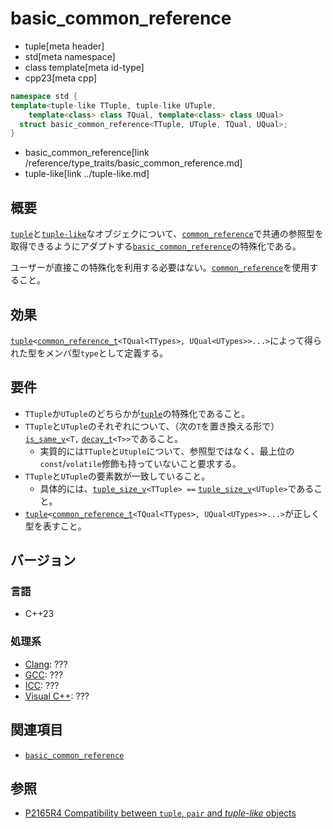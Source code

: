 # basic_common_reference
* tuple[meta header]
* std[meta namespace]
* class template[meta id-type]
* cpp23[meta cpp]

```cpp
namespace std {
template<tuple-like TTuple, tuple-like UTuple,
    template<class> class TQual, template<class> class UQual>
  struct basic_common_reference<TTuple, UTuple, TQual, UQual>;
}
```
* basic_common_reference[link /reference/type_traits/basic_common_reference.md]
* tuple-like[link ../tuple-like.md]

## 概要
[`tuple`](../tuple.md)と[`tuple-like`](../tuple-like.md)なオブジェクについて、[`common_reference`](/reference/type_traits/common_reference.md)で共通の参照型を取得できるようにアダプトする[`basic_common_reference`](/reference/type_traits/basic_common_reference.md)の特殊化である。

ユーザーが直接この特殊化を利用する必要はない。[`common_reference`](/reference/type_traits/common_reference.md)を使用すること。


## 効果
[`tuple`](../tuple.md)`<`[`common_reference_t`](/reference/type_traits/common_reference.md)`<TQual<TTypes>, UQual<UTypes>>...>`によって得られた型をメンバ型`type`として定義する。


## 要件
- `TTuple`か`UTuple`のどちらかが[`tuple`](../tuple.md)の特殊化であること。
- `TTuple`と`UTuple`のそれぞれについて、（次の`T`を置き換える形で）[`is_same_v`](/reference/type_traits/is_same.md)`<T,` [`decay_t`](/reference/type_traits/decay.md)`<T>>`であること。
    - 実質的には`TTuple`と`Utuple`について、参照型ではなく、最上位の`const`/`volatile`修飾も持っていないこと要求する。
- `TTuple`と`UTuple`の要素数が一致していること。
    - 具体的には、[`tuple_size_v`](../tuple_size.md)`<TTuple> ==` [`tuple_size_v`](../tuple_size.md)`<UTuple>`であること。
- [`tuple`](../tuple.md)`<`[`common_reference_t`](/reference/type_traits/common_reference.md)`<TQual<TTypes>, UQual<UTypes>>...>`が正しく型を表すこと。


## バージョン
### 言語
- C++23

### 処理系
- [Clang](/implementation.md#clang): ???
- [GCC](/implementation.md#gcc): ???
- [ICC](/implementation.md#icc): ???
- [Visual C++](/implementation.md#visual_cpp): ???


## 関連項目
- [`basic_common_reference`](/reference/type_traits/basic_common_reference.md)


## 参照
- [P2165R4 Compatibility between `tuple`, `pair` and *tuple-like* objects](https://www.open-std.org/jtc1/sc22/wg21/docs/papers/2022/p2165r4.pdf)
